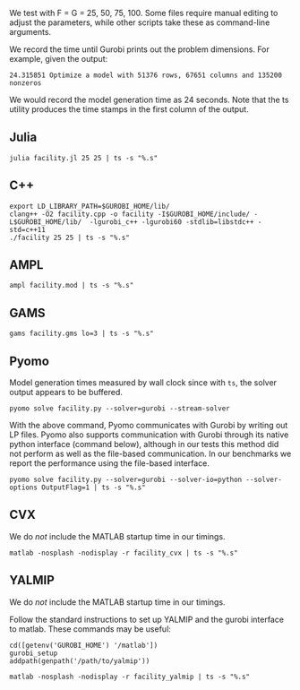 
We test with F = G = 25, 50, 75, 100. Some files require manual editing to adjust the parameters, while other scripts take these as command-line arguments.

We record the time until Gurobi prints out the problem dimensions. For example, given the output:

    24.315851 Optimize a model with 51376 rows, 67651 columns and 135200 nonzeros

We would record the model generation time as 24 seconds. Note that the ts utility produces the time stamps in the first column of the output.

## Julia

```
julia facility.jl 25 25 | ts -s "%.s"
```

## C++

```
export LD_LIBRARY_PATH=$GUROBI_HOME/lib/
clang++ -O2 facility.cpp -o facility -I$GUROBI_HOME/include/ -L$GUROBI_HOME/lib/  -lgurobi_c++ -lgurobi60 -stdlib=libstdc++ -std=c++11
./facility 25 25 | ts -s "%.s"
```

## AMPL

```
ampl facility.mod | ts -s "%.s"
```

## GAMS

```
gams facility.gms lo=3 | ts -s "%.s"
```

## Pyomo

Model generation times measured by wall clock since with ``ts``, the solver output appears to be buffered.


```
pyomo solve facility.py --solver=gurobi --stream-solver
```

With the above command, Pyomo communicates with Gurobi by writing out LP files. Pyomo also supports communication with Gurobi through its native python interface (command below), although in our tests this method did not perform as well as the file-based communication. In our benchmarks we report the performance using the file-based interface.

```
pyomo solve facility.py --solver=gurobi --solver-io=python --solver-options OutputFlag=1 | ts -s "%.s"
```

## CVX

We do *not* include the MATLAB startup time in our timings.

```
matlab -nosplash -nodisplay -r facility_cvx | ts -s "%.s"
```

## YALMIP

We do *not* include the MATLAB startup time in our timings.

Follow the standard instructions to set up YALMIP and the gurobi interface to matlab.
These commands may be useful:

```
cd([getenv('GUROBI_HOME') '/matlab'])
gurobi_setup
addpath(genpath('/path/to/yalmip'))
```

```
matlab -nosplash -nodisplay -r facility_yalmip | ts -s "%.s"
```
